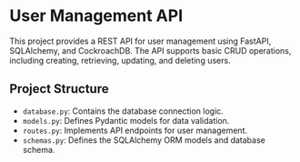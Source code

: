 # User Management API

This project provides a REST API for user management using FastAPI, SQLAlchemy, and CockroachDB. The API supports basic CRUD operations, including creating, retrieving, updating, and deleting users.

## Project Structure

- `database.py`: Contains the database connection logic.
- `models.py`: Defines Pydantic models for data validation.
- `routes.py`: Implements API endpoints for user management.
- `schemas.py`: Defines the SQLAlchemy ORM models and database schema.